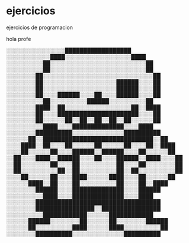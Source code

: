 # ejercicios
ejercicios de programacion

hola profe 



░░░░░░░░░░░░░░░░██████████████████                    
░░░░░░░░░░░░████░░░░░░░░░░░░░░░░░░████                                          
░░░░░░░░░░██░░░░░░░░░░░░░░░░░░░░░░░░░░██        
░░░░░░░░░░██░░░░░░░░░░░░░░░░░░░░░░░░░░██        
░░░░░░░░██░░░░░░░░░░░░░░░░░░░░░░░░░░░░░░██        
░░░░░░░░██░░░░░░░░░░░░░░░░░░░░██████░░░░██            
░░░░░░░░██░░░░░░░░░░░░░░░░░░░░██████░░░░██            
░░░░░░░░██░░░░██████░░░░██░░░░██████░░░░██                
░░░░░░░░░░██░░░░░░░░░░██████░░░░░░░░░░██                            
░░░░░░░░████░░██░░░░░░░░░░░░░░░░░░██░░████                          
░░░░░░░░██░░░░██████████████████████░░░░██                        
░░░░░░░░██░░░░░░██░░██░░██░░██░░██░░░░░░██                        
░░░░░░░░░░████░░░░██████████████░░░░████                                      
░░░░░░░░██████████░░░░░░░░░░░░░░██████████                                  
░░░░░░██░░██████████████████████████████░░██                              
░░░░████░░██░░░░██░░░░░░██░░░░░░██░░░░██░░████                              
░░░░██░░░░░░██░░░░██████░░██████░░░░██░░░░░░██                        
░░██░░░░████░░██████░░░░██░░░░██████░░████░░░░██                                
░░██░░░░░░░░██░░░░██░░░░░░░░░░██░░░░██░░░░░░░░██                            
░░██░░░░░░░░░░██░░██░░░░░░░░░░██░░██░░░░░░░░░░██                                
░░░░██░░░░░░██░░░░████░░░░░░████░░░░██░░░░░░██                            
░░░░░░████░░██░░░░██░░░░░░░░░░██░░░░██░░████                              
░░░░░░░░██████░░░░██████████████░░░░██████                            
░░░░░░░░░░████░░░░██████████████░░░░████                        
░░░░░░░░██████████████████████████████████                        
░░░░░░░░████████████████░░████████████████                              
░░░░░░░░░░████████████░░░░░░████████████                            
░░░░░░██████░░░░░░░░██░░░░░░██░░░░░░░░██████                          
░░░░░░██░░░░░░░░░░████░░░░░░████░░░░░░░░░░██                      
░░░░░░░░██████████░░░░░░░░░░░░░░██████████                            
                                                  
  
